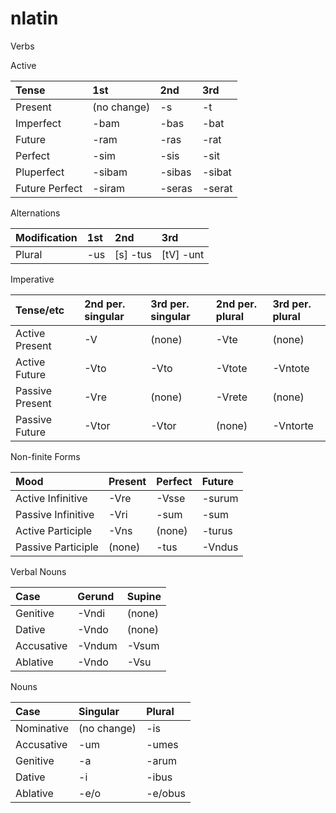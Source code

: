 # nlatin

Verbs

Active

Tense          | 1st         | 2nd        | 3rd
:---           | :---        | :---       | :---
Present        | (no change) | -s         | -t
Imperfect      | -bam        | -bas       | -bat
Future         | -ram        | -ras       | -rat
Perfect        | -sim        | -sis       | -sit
Pluperfect     | -sibam      | -sibas     | -sibat
Future Perfect | -siram      | -seras     | -serat

Alternations

Modification   | 1st         | 2nd        | 3rd
:---           | :---        | :---       | :---
Plural         | -us         | [s] -tus   | [tV] -unt

Imperative

Tense/etc       | 2nd per. singular | 3rd per. singular | 2nd per. plural | 3rd per. plural
:---            | :---              | :---              | :---            | :---
Active Present  | -V                | (none)            | -Vte            | (none)
Active Future   | -Vto              | -Vto              | -Vtote          | -Vntote
Passive Present | -Vre              | (none)            | -Vrete          | (none)
Passive Future  | -Vtor             | -Vtor             | (none)          | -Vntorte

Non-finite Forms

Mood               | Present | Perfect | Future
:---               | :---    | :---    | :---
Active Infinitive  | -Vre    | -Vsse   | -surum
Passive Infinitive | -Vri    | -sum    | -sum
Active Participle  | -Vns    | (none)  | -turus
Passive Participle | (none)  | -tus    | -Vndus

Verbal Nouns

Case       | Gerund | Supine
:---       | :---   | :---
Genitive   | -Vndi  | (none)
Dative     | -Vndo  | (none)
Accusative | -Vndum | -Vsum
Ablative   | -Vndo  | -Vsu

Nouns

Case       | Singular    | Plural
:---       | :---        | :---
Nominative | (no change) | -is
Accusative | -um         | -umes
Genitive   | -a          | -arum
Dative     | -i          | -ibus
Ablative   | -e/o        | -e/obus
